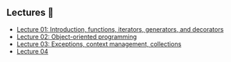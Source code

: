 ## Lectures 📖

- [Lecture 01: Introduction, functions, iterators, generators, and decorators](lectures/Lecture01.ipynb)
- [Lecture 02: Object-oriented programming](lectures/Lecture02.ipynb)
- [Lecture 03: Exceptions, context management, collections](lectures/Lecture03.ipynb)
- [Lecture 04](lectures/Lecture04.ipynb)